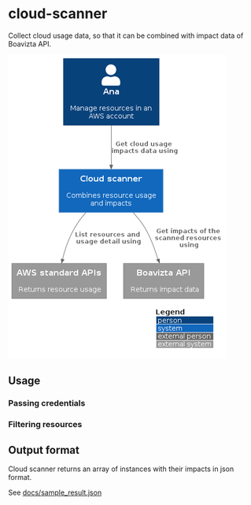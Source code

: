# cloud-scanner

Collect cloud usage data, so that it can be combined with impact data of Boavizta API.

![Scanner in context](docs/out/../../out/docs/cloud-scanner-system-in-context/cloud-scanner-system-in-context.png)

## Usage

### Passing credentials

### Filtering resources

## Output format

Cloud scanner returns an array of instances with their impacts in json format.

See [docs/sample_result.json](docs/sample_result.json)

